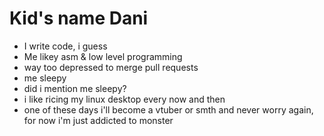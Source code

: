 # Kid's name Dani

* I write code, i guess
* Me likey asm & low level programming
* way too depressed to merge pull requests
* me sleepy
* did i mention me sleepy?
* i like ricing my linux desktop every now and then
* one of these days i'll become a vtuber or smth and never worry again, for now i'm just addicted to monster
